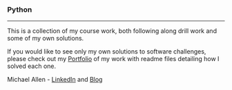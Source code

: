 ### Python
***

This is a collection of my course work, both following along drill work and some of my own solutions.

If you would like to see only my own solutions to software challenges, please check out my [Portfolio](https://github.com/mrmichaelgallen/Portfolio-for-MichaelAllen) of my work with readme files detailing how I solved each one.

Michael Allen - [LinkedIn](https://www.linkedin.com/in/mrmichaelgallen) and [Blog](http://mrmichaelgallen.com/)

